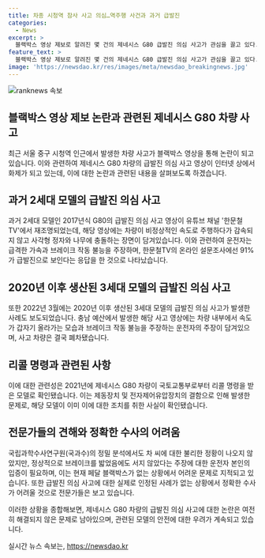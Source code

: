 ```yaml
---
title: 차종 시청역 참사 사고 의심…역주행 사건과 과거 급발진
categories:
  - News
excerpt: >
  블랙박스 영상 제보로 알려진 몇 건의 제네시스 G80 급발진 의심 사고가 관심을 끌고 있다. 이 중 2개의 영상은 특히 사람들의 관심을 끌고 있으며, 이에 대한 온라인 설문조사 결과 1만5000여 명 중 91%가 급발진으로 보인다고 응답했다. 또한, 해당 차량은 국토교통부로부터 리콜 명령을 받은 모델로 확인되었으며, 전문가들은 운전자의 주장을 입증하기 위해서는 페달 블랙박스 등이 필요하다고 지적하고 있다. 이러한 사건은 경찰 및 전문가들 사이에서 논란을 빚고 있으며, 블랙박스 영상을 통해 사고 원인을 명확히하는 것이 중요하다는 주장이 나오고 있다.
feature_text: >
  블랙박스 영상 제보로 알려진 몇 건의 제네시스 G80 급발진 의심 사고가 관심을 끌고 있다. 이 중 2개의 영상은 특히 사람들의 관심을 끌고 있으며, 이에 대한 온라인 설문조사 결과 1만5000여 명 중 91%가 급발진으로 보인다고 응답했다. 또한, 해당 차량은 국토교통부로부터 리콜 명령을 받은 모델로 확인되었으며, 전문가들은 운전자의 주장을 입증하기 위해서는 페달 블랙박스 등이 필요하다고 지적하고 있다. 이러한 사건은 경찰 및 전문가들 사이에서 논란을 빚고 있으며, 블랙박스 영상을 통해 사고 원인을 명확히하는 것이 중요하다는 주장이 나오고 있다.
image: 'https://newsdao.kr/res/images/meta/newsdao_breakingnews.jpg'
---
```


<p><img src="https://newsdao.kr/res/images/meta/newsdao_breakingnews.jpg" alt="ranknews 속보" /></p>

<h2 data-ke-size="size26">블랙박스 영상 제보 논란과 관련된 제네시스 G80 차량 사고</h2>

<p data-ke-size="size16">최근 서울 중구 시청역 인근에서 발생한 차량 사고가 블랙박스 영상을 통해 논란이 되고 있습니다. 이와 관련하여 제네시스 G80 차량의 급발진 의심 사고 영상이 인터넷 상에서 화제가 되고 있는데, 이에 대한 논란과 관련된 내용을 살펴보도록 하겠습니다.</p>

<h2 data-ke-size="size26">과거 2세대 모델의 급발진 의심 사고</h2>

<p data-ke-size="size16">과거 2세대 모델인 2017년식 G80의 급발진 의심 사고 영상이 유튜브 채널 '한문철TV'에서 재조명되었는데, 해당 영상에는 차량이 비정상적인 속도로 주행하다가 감속되지 않고 사각형 정자와 나무에 충돌하는 장면이 담겨있습니다. 이와 관련하여 운전자는 급격한 가속과 브레이크 작동 불능을 주장하며, 한문철TV의 온라인 설문조사에선 91%가 급발진으로 보인다는 응답을 한 것으로 나타났습니다.</p>

<h2 data-ke-size="size26">2020년 이후 생산된 3세대 모델의 급발진 의심 사고</h2>

<p data-ke-size="size16">또한 2022년 3월에는 2020년 이후 생산된 3세대 모델의 급발진 의심 사고가 발생한 사례도 보도되었습니다. 충남 예산에서 발생한 해당 사고 영상에는 차량 내부에서 속도가 갑자기 올라가는 모습과 브레이크 작동 불능을 주장하는 운전자의 주장이 담겨있으며, 사고 차량은 결국 폐차됐습니다.</p>

<h2 data-ke-size="size26">리콜 명령과 관련된 사항</h2>

<p data-ke-size="size16">이에 대한 관련성은 2021년에 제네시스 G80 차량이 국토교통부로부터 리콜 명령을 받은 모델로 확인됐습니다. 이는 제동장치 및 전자제어유압장치의 결함으로 인해 발생한 문제로, 해당 모델이 이미 이에 대한 조치를 취한 사실이 확인됐습니다.</p>

<h2 data-ke-size="size26">전문가들의 견해와 정확한 수사의 어려움</h2>

<p data-ke-size="size16">국립과학수사연구원(국과수)의 정밀 분석에서도 차 씨에 대한 불리한 정황이 나오지 않았지만, 정상적으로 브레이크를 밟었음에도 서지 않았다는 주장에 대한 운전자 본인의 입증이 필요하며, 이는 현재 페달 블랙박스가 없는 상황에서 어려운 문제로 지적되고 있습니다. 또한 급발진 의심 사고에 대한 실제로 인정된 사례가 없는 상황에서 정확한 수사가 어려울 것으로 전문가들은 보고 있습니다.</p>

<p data-ke-size="size16">이러한 상황을 종합해보면, 제네시스 G80 차량의 급발진 의심 사고에 대한 논란은 여전히 해결되지 않은 문제로 남아있으며, 관련된 모델의 안전에 대한 우려가 계속되고 있습니다. </p>
실시간 뉴스 속보는, <a href="https://newsdao.kr" rel="dofollow">https://newsdao.kr</a>


